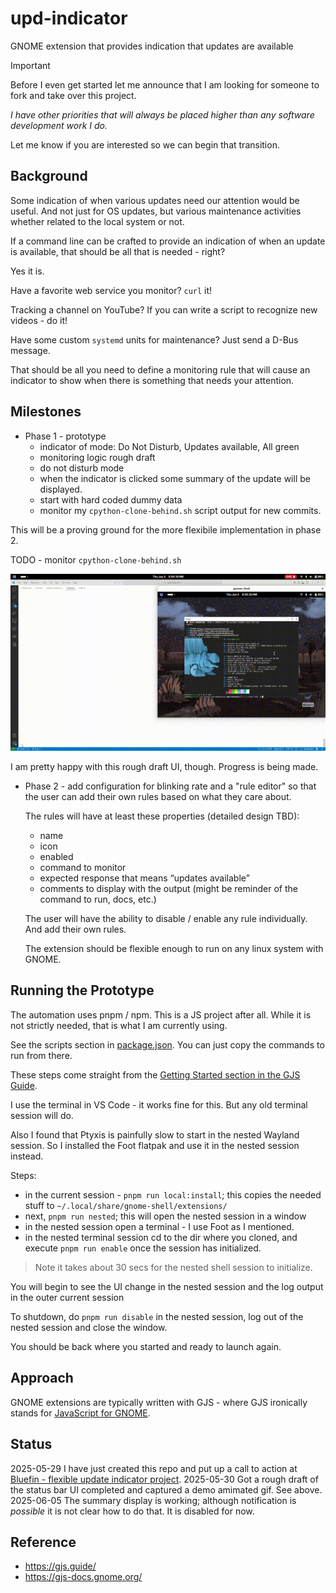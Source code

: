 # upd-indicator
GNOME extension that provides indication that updates are available

> [!IMPORTANT]
> Before I even get started let me announce that I am looking for someone to fork and take over this project.
> 
> _I have other priorities that will always be placed higher than any software development work I do._
> 
> Let me know if you are interested so we can begin that transition.

## Background

Some indication of when various updates need our attention would be useful. And not just for OS updates, but various maintenance activities whether related to the local system or not.

If a command line can be crafted to provide an indication of when an update is available, that should be all that is needed - right?

Yes it is.

Have a favorite web service you monitor? `curl` it!

Tracking a channel on YouTube? If you can write a script to recognize new videos - do it!

Have some custom `systemd` units for maintenance? Just send a D-Bus message.

That should be all you need to define a monitoring rule that will cause an indicator to show when there is something that needs your attention.

## Milestones

- Phase 1 - prototype
   - indicator of mode: Do Not Disturb, Updates available, All green
   - monitoring logic rough draft
   - do not disturb mode
   - when the indicator is clicked some summary of the update will be displayed.
   - start with hard coded dummy data
   - monitor my `cpython-clone-behind.sh` script output for new commits.
   
This will be a proving ground for the more flexibile implementation in phase 2.

TODO - monitor `cpython-clone-behind.sh`

![Phase 1 Demo w/Random hard-coded data](https://github.com/klmcwhirter/stuff/blob/master/upd-indicator-phase1-dummy-data.gif)

I am pretty happy with this rough draft UI, though. Progress is being made.


- Phase 2 - add configuration for blinking rate and a "rule editor" so that the user can add their own rules based on what they care about.

   The rules will have at least these properties (detailed design TBD):
   - name
   - icon
   - enabled
   - command to monitor
   - expected response that means “updates available”
   - comments to display with the output (might be reminder of the command to run, docs, etc.)
   
   The user will have the ability to disable / enable any rule individually. And add their own rules.
   
   The extension should be flexible enough to run on any linux system with GNOME.


## Running the Prototype

The automation uses pnpm / npm. This is a JS project after all. While it is not strictly needed, that is what I am currently using.

See the scripts section in [package.json](./package.json). You can just copy the commands to run from there.

These steps come straight from the [Getting Started section in the GJS Guide](https://gjs.guide/extensions/development/creating.html#wayland-sessions).

I use the terminal in VS Code - it works fine for this. But any old terminal session will do.

Also I found that Ptyxis is painfully slow to start in the nested Wayland session. So I installed the Foot flatpak and use it in the nested session instead.

Steps:

- in the current session - `pnpm run local:install`; this copies the needed stuff to `~/.local/share/gnome-shell/extensions/`
- next, `pnpm run nested`; this will open the nested session in a window
- in the nested session open a terminal - I use Foot as I mentioned.
- in the nested terminal session cd to the dir where you cloned, and execute `pnpm run enable` once the session has initialized.

> Note it takes about 30 secs for the nested shell session to initialize.

You will begin to see the UI change in the nested session and the log output in the outer current session

To shutdown, do `pnpm run disable` in the nested session, log out of the nested session and close the window.

You should be back where you started and ready to launch again.

## Approach

GNOME extensions are typically written with GJS - where GJS ironically stands for [JavaScript for GNOME](https://gjs.guide/).

## Status

2025-05-29 I have just created this repo and put up a call to action at [Bluefin - flexible update indicator project](https://universal-blue.discourse.group/t/bluefin-flexible-update-indicator-project/8844).
2025-05-30 Got a rough draft of the status bar UI completed and captured a demo amimated gif. See above.
2025-06-05 The summary display is working; although notification is _possible_ it is not clear how to do that. It is disabled for now.

## Reference
- https://gjs.guide/
- https://gjs-docs.gnome.org/
